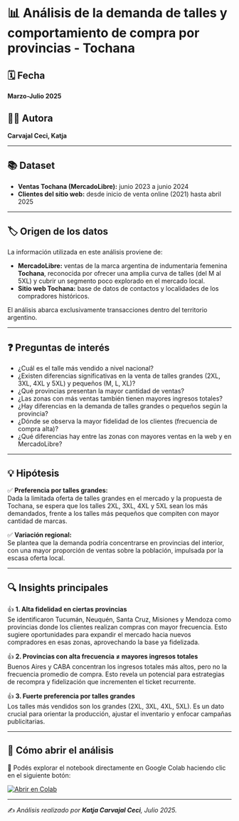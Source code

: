 # 📊 Análisis de la demanda de talles y comportamiento de compra por provincias - Tochana

## 🗓 Fecha
**Marzo-Julio 2025**

## 👩‍🎓 Autora
**Carvajal Ceci, Katja**

---

## 📚 Dataset
- **Ventas Tochana (MercadoLibre):** junio 2023 a junio 2024  
- **Clientes del sitio web:** desde inicio de venta online (2021) hasta abril 2025

---

## 🏷 Origen de los datos
La información utilizada en este análisis proviene de:
- **MercadoLibre:** ventas de la marca argentina de indumentaria femenina **Tochana**, reconocida por ofrecer una amplia curva de talles (del M al 5XL) y cubrir un segmento poco explorado en el mercado local.
- **Sitio web Tochana:** base de datos de contactos y localidades de los compradores históricos.

El análisis abarca exclusivamente transacciones dentro del territorio argentino.

---

## ❓ Preguntas de interés
- ¿Cuál es el talle más vendido a nivel nacional?
- ¿Existen diferencias significativas en la venta de talles grandes (2XL, 3XL, 4XL y 5XL) y pequeños (M, L, XL)?
- ¿Qué provincias presentan la mayor cantidad de ventas?
- ¿Las zonas con más ventas también tienen mayores ingresos totales?
- ¿Hay diferencias en la demanda de talles grandes o pequeños según la provincia?
- ¿Dónde se observa la mayor fidelidad de los clientes (frecuencia de compra alta)?
- ¿Qué diferencias hay entre las zonas con mayores ventas en la web y en MercadoLibre?

---

## 💡 Hipótesis
✅ **Preferencia por talles grandes:**  
Dada la limitada oferta de talles grandes en el mercado y la propuesta de Tochana, se espera que los talles 2XL, 3XL, 4XL y 5XL sean los más demandados, frente a los talles más pequeños que compiten con mayor cantidad de marcas.

✅ **Variación regional:**  
Se plantea que la demanda podría concentrarse en provincias del interior, con una mayor proporción de ventas sobre la población, impulsada por la escasa oferta local.

---

## 🔍 Insights principales
👍 **1. Alta fidelidad en ciertas provincias**  
Se identificaron Tucumán, Neuquén, Santa Cruz, Misiones y Mendoza como provincias donde los clientes realizan compras con mayor frecuencia. Esto sugiere oportunidades para expandir el mercado hacia nuevos compradores en esas zonas, aprovechando la base ya fidelizada.

👍 **2. Provincias con alta frecuencia ≠ mayores ingresos totales**  
Buenos Aires y CABA concentran los ingresos totales más altos, pero no la frecuencia promedio de compra. Esto revela un potencial para estrategias de recompra y fidelización que incrementen el ticket recurrente.

👍 **3. Fuerte preferencia por talles grandes**  
Los talles más vendidos son los grandes (2XL, 3XL, 4XL, 5XL). Es un dato crucial para orientar la producción, ajustar el inventario y enfocar campañas publicitarias.

---

## 🚀 Cómo abrir el análisis
📔 Podés explorar el notebook directamente en Google Colab haciendo clic en el siguiente botón:

[![Abrir en Colab](https://colab.research.google.com/assets/colab-badge.svg)](https://colab.research.google.com/github/KatjaCarvajalCeci/ProyectoDS_Parte2_CarvajalCeciKatja/blob/main/tochana_analisis.ipynb)

---

✍️ _Análisis realizado por **Katja Carvajal Ceci**, Julio 2025._
